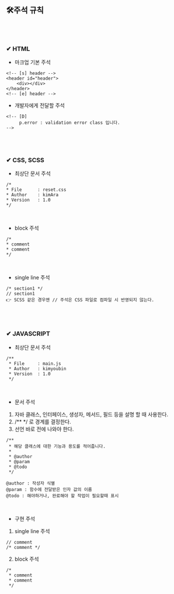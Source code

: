
<br>

## 🛠주석 규칙

<br><br>

### ✔ HTML

- 마크업 기본 주석 
```
<!-- [s] header -->
<header id="header">
    <div></div>
</header>
<!-- [e] header -->
```

- 개발자에게 전달할 주석
```
<!-- [D] 
     p.error : validation error class 입니다.
-->
```

<br><br>


### ✔ CSS, SCSS

- 최상단 문서 주석 
```
/*
* File		: reset.css
* Author    : kimAra
* Version	: 1.0
*/
```

<br>

- block 주석
```
/* 
* comment
* comment
*/
```

<br>

- single line 주석
```
/* section1 */
// section1 
👉 SCSS 같은 경우엔 // 주석은 CSS 파일로 컴파일 시 반영되지 않는다.
```

<br><br>

### ✔ JAVASCRIPT

- 최상단 문서 주석
```
/** 
 * File		: main.js
 * Author	: kimyoubin
 * Version	: 1.0
 */
 ```

<br>

- 문서 주석
1. 자바 클래스, 인터페이스, 생성자, 메서드, 필드 등을 설명 할 때 사용한다.
2. /** */ 로 경계를 결정한다.
3. 선언 바로 전에 나와야 한다.
```
/**
 * 해당 클래스에 대한 기능과 용도를 적어줍니다.
 * 
 * @author
 * @param
 * @todo
 */

@author : 작성자 식별
@param : 함수에 전달받은 인자 값의 이름
@todo : 해야하거나, 완료해야 할 작업이 필요할때 표시
```

<br>

- 구현 주석
1. single line 주석
```
// comment
/* comment */
```

2. block 주석
```
/* 
 * comment
 * comment
 */
```

<br>

